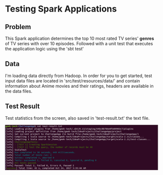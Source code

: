 # Testing Spark Applications

## Problem 

This Spark application determines the top 10 most rated TV series' **genres** of TV series with over 10 episodes. Followed with a unit test that executes the application logic using the 'sbt test'

## Data

I'm loading data directly from Hadoop. In order for you to get started, test input data files are located in 'src/test/resources/data/' and contain information about Anime movies and their ratings, headers are available in the data files.

## Test Result

Test statistics from the screen, also saved in 'test-result.txt' the text file.

![Test Screen-shot](test-result-screenshot.png)

